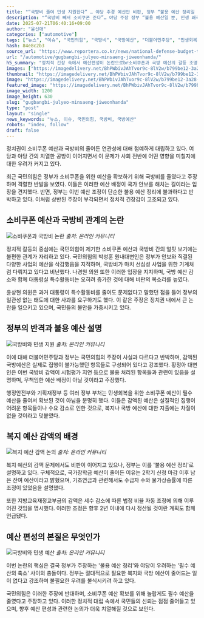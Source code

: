 ```yaml
---
title: "“국방비 줄여 민생 지원한다” … 야당 추경 예산안 비판, 정부 “불용 예산 정리일 뿐” 반박"
description: "“국방비 빼서 소비쿠폰 준다”… 야당 주장 정부 “불용 예산일 뿐, 민생 왜곡 말라” ..."
date: 2025-07-21T06:40:16+09:00
author: "윤신애"
categories: ["automotive"]
tags: ["뉴스", "이슈", "국민의힘", "국방비", "국방예산", "더불어민주당", "민생회복 소비쿠폰", "민생회복 지원금", "복지예산", "정부", "필수예산", "예산전환전략", "안보와복지의딜레마"]
hash: 84e8c2b3
source_url: "https://www.reportera.co.kr/news/national-defense-budget-to-support-peoples-livelihood-recovery/"
url: "/automotive/gugbangbi-julyeo-minsaeng-jiweonhanda/"
h5_summary: "정치적 긴장 속에서 예산편성이 논란으로br소비쿠폰과 국방 예산의 갈등 조명"
images: ["https://imagedelivery.net/BhPWbivJAhTvor9c-8lV2w/b799be12-3a28-4ee8-7ebf-1cf053eec400/public", "https://imagedelivery.net/BhPWbivJAhTvor9c-8lV2w/4d314977-fca2-4d25-3a8a-3ac7b80f7600/public", "https://imagedelivery.net/BhPWbivJAhTvor9c-8lV2w/92acc537-9914-479e-8192-1eaa1f5e7900/public", "https://imagedelivery.net/BhPWbivJAhTvor9c-8lV2w/9895f95d-4333-47e0-45de-d38212904d00/public", "https://imagedelivery.net/BhPWbivJAhTvor9c-8lV2w/cb1748a7-afec-4543-efd5-27646920d800/public"]
thumbnail: "https://imagedelivery.net/BhPWbivJAhTvor9c-8lV2w/b799be12-3a28-4ee8-7ebf-1cf053eec400/public"
image: "https://imagedelivery.net/BhPWbivJAhTvor9c-8lV2w/b799be12-3a28-4ee8-7ebf-1cf053eec400/public"
featured_image: "https://imagedelivery.net/BhPWbivJAhTvor9c-8lV2w/b799be12-3a28-4ee8-7ebf-1cf053eec400/public"
image_width: 1200
image_height: 630
slug: "gugbangbi-julyeo-minsaeng-jiweonhanda"
type: "post"
layout: "single"
news_keywords: "뉴스, 이슈, 국민의힘, 국방비, 국방예산"
robots: "index, follow"
draft: false
---
```


정치권이 소비쿠폰 예산과 국방비의 줄어든 연관성에 대해 첨예하게 대립하고 있다. 여당과 야당 간의 치열한 공방이 이어지면서 이 문제가 사회 전반에 어떤 영향을 미칠지에 대한 우려가 커지고 있다.

최근 국민의힘은 정부가 소비쿠폰을 위한 예산을 확보하기 위해 국방비를 줄였다고 주장하며 격렬한 반발을 보였다. 이들은 이러한 예산 배정이 국가 안보를 해치는 길이라는 입장을 견지했다. 반면, 정부는 이번 예산 조정이 단순한 불용 예산 정리에 불과하다고 반박하고 있다. 이처럼 상반된 주장이 부각되면서 정치적 긴장감이 고조되고 있다.

## 소비쿠폰 예산과 국방비 관계의 논란

![소비쿠폰과 국방비 논란](https://imagedelivery.net/BhPWbivJAhTvor9c-8lV2w/9895f95d-4333-47e0-45de-d38212904d00/public)
*출처: 온라인 커뮤니티*


정치적 갈등의 중심에는 국민의힘이 제기한 소비쿠폰 예산과 국방비 간의 얼핏 보기에는 불편한 관계가 자리하고 있다. 국민의힘의 박성훈 원내대변인은 정부가 안보와 직결된 다양한 사업의 예산을 삭감했음을 지적하며, 국방비가 마치 선심성 사업을 위한 기계처럼 다뤄지고 있다고 비난했다. 나경원 의원 또한 이러한 입장을 지지하며, 국방 예산 감소와 함께 대통령실 특수활동비는 오히려 증가한 것에 대해 비판의 목소리를 높였다.

윤상현 의원은 과거 대통령이 특수활동비를 줄여도 문제없다고 말했던 점을 들어 정부의 일관성 없는 태도에 대한 사과를 요구하기도 했다. 이 같은 주장은 정치권 내에서 큰 논란을 일으키고 있으며, 국민들의 불안을 가중시키고 있다.

## 정부의 반격과 불용 예산 설명

![국방비와 민생 지원](https://imagedelivery.net/BhPWbivJAhTvor9c-8lV2w/b799be12-3a28-4ee8-7ebf-1cf053eec400/public)
*출처: 온라인 커뮤니티*


이에 대해 더불어민주당과 정부는 국민의힘의 주장이 사실과 다르다고 반박하며, 감액된 국방예산은 실제로 집행이 불가능했던 항목들로 구성되어 있다고 강조했다. 황정아 대변인은 이번 국방비 감액이 시험평가 지연 등으로 불용 처리된 항목들과 관련이 있음을 설명하며, 무책임한 예산 배정이 아닐 것이라고 주장했다.

행정안전부와 기획재정부 등 여러 정부 부처는 민생회복을 위한 소비쿠폰 예산이 필수 예산을 줄여서 확보된 것이 아님을 분명히 했다. 이들은 감액된 예산은 실질적인 집행이 어려운 항목들이나 수요 감소로 인한 것으로, 복지나 국방 예산에 대한 지출에는 차질이 없을 것이라고 덧붙였다.

## 복지 예산 감액의 배경

![복지 예산 감액 논의](https://imagedelivery.net/BhPWbivJAhTvor9c-8lV2w/92acc537-9914-479e-8192-1eaa1f5e7900/public)
*출처: 온라인 커뮤니티*


복지 예산의 감액 문제에서도 비판이 이어지고 있으나, 정부는 이를 '불용 예산 정리'로 설명하고 있다. 구체적으로, 국가장학금 예산이 줄어든 이유는 2학기 신청 마감 이후 남은 잔여 예산이라고 밝혔으며, 기초연금과 관련해서도 수급자 수와 물가상승률에 따른 조정이 있었음을 설명했다.

또한 지방교육재정교부금의 감액은 세수 감소에 따른 법정 비율 자동 조정에 의해 이루어진 것임을 명시했다. 이러한 조정은 향후 2년 이내에 다시 정산될 것이란 계획도 함께 언급됐다.

## 예산 편성의 본질은 무엇인가

![국방비와 민생 예산](https://imagedelivery.net/BhPWbivJAhTvor9c-8lV2w/cb1748a7-afec-4543-efd5-27646920d800/public)
*출처: 온라인 커뮤니티*


이번 논란의 핵심은 결국 정부가 주장하는 '불용 예산 정리'와 야당이 우려하는 '필수 예산의 축소' 사이의 충돌이다. 정부는 절대적으로 필요한 복지와 국방 예산이 줄어드는 일이 없다고 강조하며 불필요한 우려를 불식시키려 하고 있다. 

국민의힘은 이러한 주장에 반대하며, 소비쿠폰 예산 확보를 위해 놀랍게도 필수 예산을 줄였다고 주장하고 있다. 이러한 정치적 대립 속에서 국민들의 신뢰는 점점 줄어들고 있으며, 향후 예산 편성과 관련한 논의가 더욱 치열해질 것으로 보인다.
